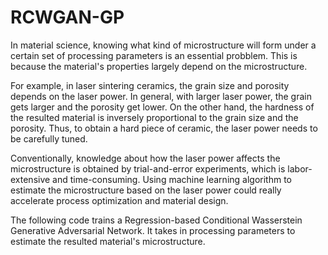 # RCWGAN-GP

<p>In material science, knowing what kind of microstructure will form under a certain set of processing parameters is an essential probblem. This is because the material's properties largely depend on the microstructure. <p>
<p>For example, in laser sintering ceramics, the grain size and porosity depends on the laser power. In general, with larger laser power, the grain gets larger and the porosity get lower. On the other hand, the hardness of the resulted material is inversely proportional to the grain size and the porosity. Thus, to obtain a hard piece of ceramic, the laser power needs to be carefully tuned.<p>
<p>Conventionally, knowledge about how the laser power affects the microstructure is obtained by trial-and-error experiments, which is labor-extensive and time-consuming. Using machine learning algorithm to estimate the microstructure based on the laser power could really accelerate process optimization and material design.<p>
<p>The following code trains a Regression-based Conditional Wasserstein Generative Adversarial Network. It takes in processing parameters to estimate the resulted material's microstructure.<p>
